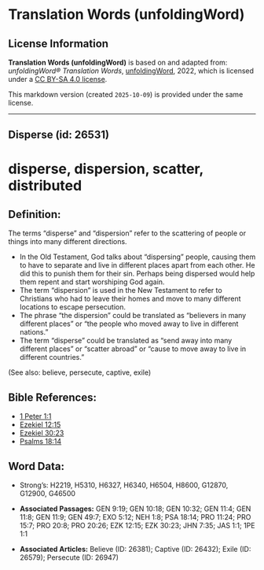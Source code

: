 # Translation Words (unfoldingWord)

## License Information

**Translation Words (unfoldingWord)** is based on and adapted from: _unfoldingWord® Translation Words_, [unfoldingWord](https://unfoldingword.org/utw), 2022, which is licensed under a [CC BY-SA 4.0 license](https://creativecommons.org/licenses/by-sa/4.0/legalcode.en).

This markdown version (created `2025-10-09`) is provided under the same license.



--------------------------------

## Disperse (id: 26531)

disperse, dispersion, scatter, distributed
==========================================

Definition:
-----------

The terms “disperse” and “dispersion” refer to the scattering of people or things into many different directions.

* In the Old Testament, God talks about “dispersing” people, causing them to have to separate and live in different places apart from each other. He did this to punish them for their sin. Perhaps being dispersed would help them repent and start worshiping God again.
* The term “dispersion” is used in the New Testament to refer to Christians who had to leave their homes and move to many different locations to escape persecution.
* The phrase “the dispersion” could be translated as “believers in many different places” or “the people who moved away to live in different nations.”
* The term “disperse” could be translated as “send away into many different places” or “scatter abroad” or “cause to move away to live in different countries.”

(See also: believe, persecute, captive, exile)

Bible References:
-----------------

* [1 Peter 1:1](https://ref.ly/1Pet1:1)
* [Ezekiel 12:15](https://ref.ly/Ezek12:15)
* [Ezekiel 30:23](https://ref.ly/Ezek30:23)
* [Psalms 18:14](https://ref.ly/Ps18:14)

Word Data:
----------

* Strong’s: H2219, H5310, H6327, H6340, H6504, H8600, G12870, G12900, G46500

* **Associated Passages:** GEN 9:19; GEN 10:18; GEN 10:32; GEN 11:4; GEN 11:8; GEN 11:9; GEN 49:7; EXO 5:12; NEH 1:8; PSA 18:14; PRO 11:24; PRO 15:7; PRO 20:8; PRO 20:26; EZK 12:15; EZK 30:23; JHN 7:35; JAS 1:1; 1PE 1:1
* **Associated Articles:** Believe (ID: 26381); Captive (ID: 26432); Exile (ID: 26579); Persecute (ID: 26947)

